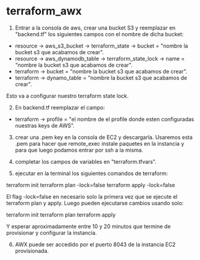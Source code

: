 # terraform_awx


1) Entrar a la consola de aws, crear una bucket S3 y reemplazar en "backend.tf" los siguientes campos con el 
nombre de dicha bucket:

* resource -> aws_s3_bucket -> terraform_state -> bucket = "nombre la bucket s3 que acabamos de crear".
* resource -> aws_dynamodb_table -> terraform_state_lock -> name = "nombre la bucket s3 que acabamos de crear".
* terraform -> bucket = "nombre la bucket s3 que acabamos de crear".
* terraform -> dynamo_table = "nombre la bucket s3 que acabamos de crear".

Esto va a configurar nuestro terraform state lock.

2) En backend.tf reemplazar el campo:

* terraform -> profile = "el nombre de el profile donde esten configuradas nuestras keys de AWS".

3) crear una .pem key en la consola de EC2 y descargarla. Usaremos esta .pem para hacer que remote_exec instale paquetes en la 
instancia y para que luego podamos entrar por ssh a la misma.

4) completar los campos de variables en "terraform.tfvars".

5) ejecutar en la terminal los siguientes comandos de terraform:

terraform init
terraform plan -lock=false
terraform apply -lock=false

El flag -lock=false en necesario solo la primera vez que se ejecute el terraform plan y apply. Luego pueden ejecutarse cambios usando solo:

terraform init
terraform plan
terraform apply

Y esperar aproximadamente entre 10 y 20 minutos que termine de provisionar y configurar la instancia.

6) AWX puede ser accedido por el puerto 8043 de la instancia EC2 provisionada.